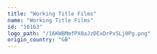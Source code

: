 ```yaml
---
title: "Working Title Films"
name: "Working Title Films"
id: "10163"
logo_path: "/16KWBMmfPX0aJzDExDrPxSLj0Pg.png"
origin_country: "GB"
---
```


